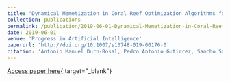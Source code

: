 ```yaml
---
title: "Dynamical Memetization in Coral Reef Optimization Algorithms for Optimal Time Series Approximation"
collection: publications
permalink: /publication/2019-06-01-Dynamical-Memetization-in-Coral-Reef-Optimization-Algorithms-for-Optimal-Time-Series-Approximation
date: 2019-06-01
venue: 'Progress in Artificial Intelligence'
paperurl: 'http://doi.org/10.1007/s13748-019-00176-0'
citation: 'Antonio Manuel Durn-Rosal, Pedro Antonio Gutirrez, Sancho Salcedo-Sanz, Csar Hervs-Martınez, &quot;Dynamical Memetization in Coral Reef Optimization Algorithms for Optimal Time Series Approximation.&quot; Progress in Artificial Intelligence, Vol. 8(2), 2019, pp.253-262.'
---
```

[Access paper here](http://doi.org/10.1007/s13748-019-00176-0){:target="_blank"}
